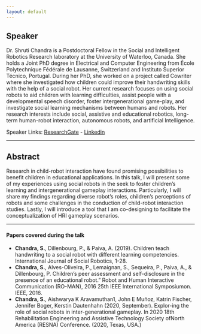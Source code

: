 ```yaml
---
layout: default
---
```

## Speaker

Dr. Shruti Chandra is a Postdoctoral Fellow in the Social and Intelligent Robotics Research laboratory at the University of Waterloo, Canada. She holds a Joint PhD degree in Electrical and Computer Engineering from École Polytechnique Fédérale de Lausanne, Switzerland and Instituto Superior Técnico, Portugal. During her PhD, she worked on a project called Cowriter where she investigated how children could improve their handwriting skills with the help of a social robot. Her current research focuses on using social robots to aid children with learning difficulties, assist people with a developmental speech disorder, foster intergenerational game-play, and investigate social learning mechanisms between humans and robots. Her research interests include social, assistive and educational robotics, long-term human-robot interaction, autonomous robots, and artificial Intelligence. 

Speaker Links: [ResearchGate](https://www.researchgate.net/profile/Shruti_Chandra2) - [Linkedin](http://www.linkedin.com/in/rs-shruti)

---

## Abstract
Research in child-robot interaction have found promising possibilities to benefit children in educational applications. In this talk, I will present some of my experiences using social robots in the seek to foster children’s learning and intergenerational gameplay interactions. Particularly, I will share my findings regarding diverse robot’s roles, children’s perceptions of robots and some challenges in the conduction of child-robot interaction studies. Lastly, I will introduce a tool that I am co-designing to facilitate the conceptualization of HRI gameplay scenarios.

---

#### Papers covered during the talk
* **Chandra, S.**, Dillenbourg, P., & Paiva, A. (2019). Children teach handwriting to a social robot with different learning competencies. International Journal of Social Robotics, 1-28.
* **Chandra, S.**, Alves-Oliveira, P., Lemaignan, S., Sequeira, P., Paiva, A., & Dillenbourg, P. Children’s peer assessment and self-disclosure in the presence of an educational robot.” Robot and Human Interactive Communication (RO-MAN), 2016 25th IEEE International Symposiumon. IEEE, 2016.
* **Chandra, S.**, Aishwarya K Aravamuthan1, John E Muñoz, Katrin Fischer, Jennifer Boger, Kerstin Dautenhahn (2020, September). Explor-ing the role of social robots in inter-generational gameplay. In 2020 18th Rehabilitation Engineering and Assistive Technology Society ofNorth America (RESNA) Conference. (2020, Texas, USA.)



